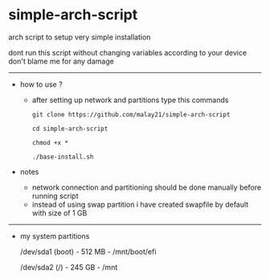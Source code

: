 # simple-arch-script


arch script to setup very simple installation

dont run this script without changing variables according to your device don't blame me for any damage

----------
- how to use ?
  * after setting up network and partitions type this commands
   
        git clone https://github.com/malay21/simple-arch-script 
        
        cd simple-arch-script
        
        chmod +x *
        
        ./base-install.sh
  

- notes

  * network connection and partitioning should be done manually before running script
  * instead of using swap partition i have created swapfile by default with size of 1 GB
 ----------
 
  * my system partitions
    
    /dev/sda1 (boot) - 512 MB  - /mnt/boot/efi
    
    /dev/sda2 (/)    - 245 GB  - /mnt
    
